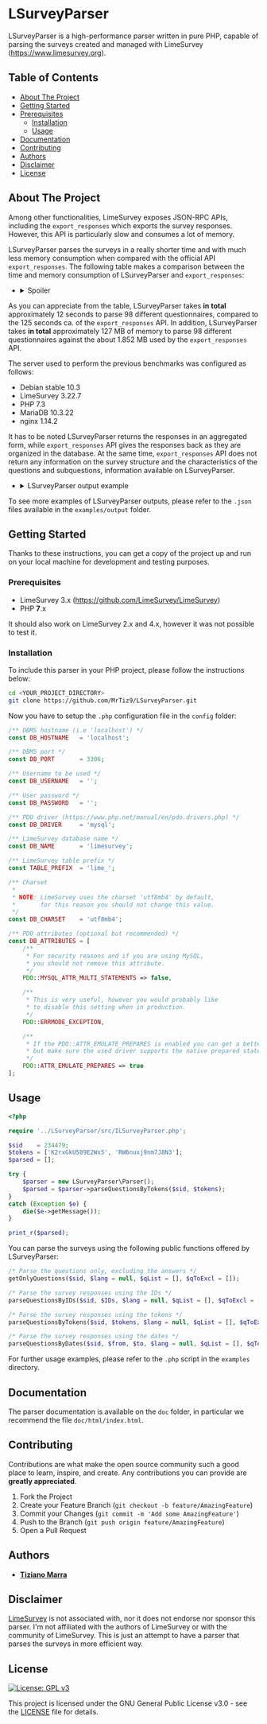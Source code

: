 # LSurveyParser

LSurveyParser is a high-performance parser written in pure PHP, capable of parsing the surveys created and managed 
with LimeSurvey (https://www.limesurvey.org).

## Table of Contents

- [About The Project](#about-the-project)
- [Getting Started](#getting-started)
- [Prerequisites](#prerequisites)
    - [Installation](#installation)
    - [Usage](#usage)
- [Documentation](#documentation)
- [Contributing](#contributing)
- [Authors](#authors)
- [Disclaimer](#disclaimer)
- [License](#license)

## About The Project

Among other functionalities, LimeSurvey exposes JSON-RPC APIs, including the `export_responses` which exports the 
survey responses. However, this API is particularly slow and consumes a lot of memory.

LSurveyParser parses the surveys in a really shorter time and with much less memory consumption when compared with the 
official API `export_responses`. The following table makes a comparison between the time and memory consumption of 
LSurveyParser and `export_responses`:

- <details>
    <summary>Spoiler</summary>

    | RESPONSE COUNT 	| PARSER TIME (ms) 	| export_responses TIME (ms) 	    | PARSER MEMORY (bytes) 	| export_responses MEMORY (bytes) 	|
    |---------------:	|-----------------:	|-------------------------------:	|----------------------:	|--------------------------------:	|
    |              0 	|               83 	|                            196 	|               760.032 	|                         424.888 	|
    |              0 	|              105 	|                            348 	|               844.072 	|                         426.392 	|
    |              0 	|              105 	|                            185 	|               844.560 	|                         426.768 	|
    |              0 	|               38 	|                            180 	|               630.432 	|                         427.144 	|
    |              0 	|               82 	|                            187 	|               762.400 	|                         427.520 	|
    |              0 	|               80 	|                            187 	|               764.200 	|                         428.272 	|
    |              0 	|               39 	|                            143 	|               632.632 	|                         429.344 	|
    |              0 	|              106 	|                            144 	|               846.672 	|                         429.720 	|
    |              0 	|               73 	|                            194 	|               950.992 	|                         435.624 	|
    |              0 	|              147 	|                            145 	|             3.239.144 	|                         448.560 	|
    |              0 	|              119 	|                            181 	|               897.880 	|                         449.688 	|
    |              0 	|              121 	|                            195 	|               902.568 	|                         451.192 	|
    |              1 	|               85 	|                            448 	|               826.656 	|                         465.904 	|
    |              2 	|               40 	|                            332 	|               664.184 	|                         465.192 	|
    |              2 	|              123 	|                            519 	|               946.784 	|                         511.000 	|
    |              3 	|               96 	|                            655 	|               838.288 	|                         483.184 	|
    |              3 	|               80 	|                            493 	|             1.457.416 	|                         489.912 	|
    |              6 	|               41 	|                            289 	|               652.592 	|                         489.496 	|
    |              6 	|              247 	|                          1.353 	|             1.505.064 	|                       1.671.072 	|
    |              7 	|               76 	|                            474 	|             1.470.904 	|                         574.888 	|
    |             13 	|              107 	|                            396 	|               927.320 	|                         864.720 	|
    |             14 	|               55 	|                            360 	|               716.160 	|                         577.664 	|
    |             20 	|               75 	|                            452 	|             1.013.448 	|                         753.040 	|
    |             21 	|               68 	|                            478 	|               726.640 	|                         682.392 	|
    |             21 	|               21 	|                            276 	|               598.872 	|                         491.008 	|
    |             21 	|              108 	|                            632 	|             1.077.944 	|                       1.553.376 	|
    |             21 	|               40 	|                            348 	|               693.776 	|                         664.248 	|
    |             23 	|               66 	|                            325 	|               749.000 	|                         747.024 	|
    |             23 	|               75 	|                            449 	|               822.704 	|                         777.016 	|
    |             27 	|               77 	|                            484 	|             1.453.648 	|                         839.160 	|
    |             33 	|              134 	|                            687 	|             1.429.504 	|                         484.008 	|
    |             33 	|              145 	|                            782 	|             1.049.928 	|                       2.658.192 	|
    |             34 	|               69 	|                            476 	|               756.104 	|                       1.688.728 	|
    |             41 	|               40 	|                            354 	|               698.432 	|                         802.608 	|
    |             45 	|               43 	|                            353 	|               704.544 	|                         891.552 	|
    |             46 	|               26 	|                            260 	|               657.808 	|                         707.048 	|
    |             50 	|               75 	|                            471 	|               830.352 	|                       1.072.864 	|
    |             53 	|                3 	|                            230 	|               557.152 	|                         506.256 	|
    |             53 	|                3 	|                            245 	|               566.416 	|                         518.064 	|
    |             54 	|               84 	|                            434 	|             1.025.320 	|                       1.211.520 	|
    |             58 	|               79 	|                            433 	|               785.992 	|                       1.114.344 	|
    |             59 	|              123 	|                            610 	|               979.136 	|                       2.426.280 	|
    |             61 	|                3 	|                            243 	|               594.088 	|                         548.808 	|
    |             69 	|               87 	|                            496 	|               841.896 	|                       1.541.688 	|
    |             71 	|               65 	|                            456 	|               791.448 	|                       1.269.288 	|
    |             73 	|               79 	|                            377 	|               841.800 	|                       1.779.400 	|
    |             73 	|               79 	|                            490 	|               794.192 	|                       1.413.960 	|
    |             77 	|               96 	|                            498 	|               914.848 	|                       1.651.304 	|
    |             78 	|               87 	|                            594 	|               789.008 	|                       2.296.624 	|
    |             84 	|               98 	|                            507 	|               923.680 	|                       1.814.096 	|
    |             91 	|              122 	|                            756 	|               996.808 	|                       3.509.488 	|
    |             91 	|               43 	|                            276 	|               713.296 	|                       1.385.328 	|
    |             94 	|               24 	|                            354 	|               680.896 	|                       1.160.536 	|
    |             94 	|               25 	|                            262 	|               685.752 	|                       1.160.576 	|
    |             99 	|               81 	|                            662 	|               786.024 	|                       2.753.752 	|
    |            100 	|               27 	|                            334 	|               649.648 	|                         995.872 	|
    |            101 	|               82 	|                            506 	|               839.272 	|                       2.025.248 	|
    |            131 	|               72 	|                            515 	|               760.280 	|                       2.122.032 	|
    |            143 	|               96 	|                            507 	|               924.512 	|                       2.828.048 	|
    |            145 	|               65 	|                            511 	|               848.664 	|                       3.373.528 	|
    |            156 	|              107 	|                            452 	|             1.184.960 	|                       3.071.216 	|
    |            160 	|               44 	|                            429 	|               749.840 	|                       2.154.248 	|
    |            178 	|               46 	|                            593 	|               716.816 	|                       2.231.656 	|
    |            195 	|              130 	|                            855 	|             1.043.152 	|                       7.003.752 	|
    |            200 	|               70 	|                            582 	|             1.111.144 	|                       3.745.888 	|
    |            240 	|              106 	|                            653 	|               932.224 	|                       4.414.624 	|
    |            271 	|               89 	|                            773 	|               944.888 	|                       5.721.288 	|
    |            326 	|              100 	|                            794 	|             1.213.872 	|                       5.724.816 	|
    |            357 	|               32 	|                            467 	|             1.010.432 	|                       2.097.392 	|
    |            390 	|               49 	|                            569 	|               817.504 	|                       4.128.344 	|
    |            392 	|               86 	|                            831 	|             1.172.440 	|                       6.135.248 	|
    |            496 	|               38 	|                            281 	|               900.672 	|                         943.112 	|
    |            514 	|              100 	|                            966 	|             1.388.240 	|                       9.045.736 	|
    |            544 	|               94 	|                            745 	|               934.240 	|                       7.347.288 	|
    |            552 	|               59 	|                            605 	|               885.928 	|                       6.092.704 	|
    |            632 	|               94 	|                          1.091 	|             1.280.216 	|                      10.160.216 	|
    |            712 	|               62 	|                            994 	|               948.640 	|                       9.929.800 	|
    |            765 	|               48 	|                            696 	|             1.352.104 	|                       4.554.704 	|
    |            867 	|               85 	|                          1.318 	|             1.328.744 	|                      11.184.264 	|
    |            945 	|               12 	|                            441 	|               675.328 	|                       2.294.080 	|
    |          1.123 	|               52 	|                            746 	|             2.063.456 	|                       4.760.184 	|
    |          1.143 	|              147 	|                          1.439 	|             1.128.720 	|                      19.970.408 	|
    |          1.450 	|               46 	|                            764 	|               879.816 	|                       8.837.400 	|
    |          1.454 	|               68 	|                          1.376 	|               927.656 	|                      28.367.656 	|
    |          1.819 	|              111 	|                          1.723 	|             1.915.984 	|                      26.132.592 	|
    |          2.312 	|              160 	|                          2.069 	|             1.315.192 	|                      34.081.568 	|
    |          2.992 	|               75 	|                          1.232 	|             2.845.704 	|                      11.875.384 	|
    |          3.025 	|            2.554 	|                          4.346 	|             3.382.568 	|                      75.857.088 	|
    |          3.172 	|              137 	|                          2.630 	|             2.240.584 	|                      40.756.584 	|
    |          5.234 	|              368 	|                          8.279 	|             2.175.632 	|                     173.548.800 	|
    |          6.941 	|              142 	|                          3.712 	|             2.994.312 	|                      57.093.688 	|
    |          7.201 	|              253 	|                          6.696 	|             3.959.760 	|                     158.925.104 	|
    |          8.081 	|              204 	|                          5.609 	|             2.298.552 	|                      83.790.320 	|
    |          9.051 	|              201 	|                          4.601 	|             4.343.944 	|                      74.257.064 	|
    |         14.169 	|              440 	|                         15.770 	|             6.271.992 	|                     334.219.248 	|
    |         21.957 	|              496 	|                          9.484 	|             9.692.344 	|                     180.580.880 	|
    |         23.612 	|              651 	|                         15.922 	|             4.398.496 	|                     365.702.008 	|
    |                	|                  	|                                	|                       	|                                 	|
    |      **TOTAL** 	|       **12.189**  |                    **125.260** 	|       **127.059.880** 	|               **1.852.752.800** 	|
</details>

As you can appreciate from the table, LSurveyParser takes __in total__ approximately 12 seconds to parse 98 
different questionnaires, compared to the 125 seconds ca. of the `export_responses` API. In addition, LSurveyParser 
takes __in total__ approximately 127 MB of memory to parse 98 different questionnaires against the about 1.852 MB used 
by the `export_responses` API.

The server used to perform the previous benchmarks was configured as follows:

- Debian stable 10.3
- LimeSurvey 3.22.7
- PHP 7.3
- MariaDB 10.3.22
- nginx 1.14.2

It has to be noted LSurveyParser returns the responses in an aggregated form, while `export_responses` API gives the 
responses back as they are organized in the database. At the same time, `export_responses` API does not return any 
information on the survey structure and the characteristics of the questions and subquestions, information available on 
LSurveyParser.

- <details>
    <summary>LSurveyParser output example</summary>
    
    ```json
    {
      "Group 1": {
        "234479X1478X17397": {
          "code": "q23",
          "text": "Et harum quidem rerum facilis Q23?",
          "type": "L",
          "mandatory": false,
          "numonly": false,
          "hidden": false,
          "answers": {
            "A1": {
              "text": "At",
              "N": 0,
              "%": 0
            },
            "A2": {
              "text": "vero",
              "N": 0,
              "%": 0
            },
            "A3": {
              "text": "eos",
              "N": 0,
              "%": 0
            },
            "A4": {
              "text": "et",
              "N": 0,
              "%": 0
            },
            "A5": {
              "text": "accusamus",
              "N": 0,
              "%": 0
            },
            "A6": {
              "text": "et",
              "N": 1,
              "%": 33.33
            },
            "A7": {
              "text": "iusto",
              "N": 0,
              "%": 0
            },
            "A8": {
              "text": "odio",
              "N": 1,
              "%": 33.33
            },
            "A9": {
              "text": "dignissimos",
              "N": 0,
              "%": 0
            },
            "A10": {
              "text": "ducimus",
              "N": 0,
              "%": 0
            },
            "A11": {
              "text": "qui",
              "N": 0,
              "%": 0
            },
            "A12": {
              "text": "blanditiis",
              "N": 0,
              "%": 0
            },
            "-oth-": {
              "text": "Other",
              "N": 1,
              "%": 33.33
            },
            "_X_": {
              "text": "Total",
              "N": 3,
              "%": 100
            }
          }
        },
        "234479X1478X17397other": {
          "code": "q23[other]",
          "text": "Et harum quidem rerum facilis Q23? [Other]",
          "type": "L",
          "mandatory": false,
          "numonly": false,
          "hidden": false,
          "answers": [
            "mjhkhj"
          ]
        }
      },
      "Group 2": {
        "234479X1480X17455": {
          "code": "q31",
          "text": "Sed ut perspiciatis unde omnis Q31?",
          "type": "S",
          "mandatory": false,
          "numonly": false,
          "hidden": false,
          "answers": [
            "mnbvcxz",
            "tyuio",
            "plmnhtfcxawdv"
          ]
        }
      }
    }
    ```
</details>

To see more examples of LSurveyParser outputs, please refer to the `.json` files available 
in the `examples/output` folder.

## Getting Started

Thanks to these instructions, you can get a copy of the project up and run on your local machine for 
development and testing purposes.

### Prerequisites

- LimeSurvey 3.x (https://github.com/LimeSurvey/LimeSurvey)
- PHP **7**.x

It should also work on LimeSurvey 2.x and 4.x, however it was not possible to test it.

### Installation

To include this parser in your PHP project, please follow the instructions below:

```bash
cd <YOUR_PROJECT_DIRECTORY>
git clone https://github.com/MrTiz9/LSurveyParser.git
```

Now you have to setup the `.php` configuration file in the `config` folder:

```php
/** DBMS hostname (i.e 'localhost') */
const DB_HOSTNAME   = 'localhost';

/** DBMS port */
const DB_PORT       = 3306;

/** Username to be used */
const DB_USERNAME   = '';

/** User password */
const DB_PASSWORD   = '';

/** PDO driver (https://www.php.net/manual/en/pdo.drivers.php) */
const DB_DRIVER     = 'mysql';

/** LimeSurvey database name */
const DB_NAME       = 'limesurvey';

/** LimeSurvey table prefix */
const TABLE_PREFIX  = 'lime_';

/** Charset
 *
 * NOTE: LimeSurvey uses the charset 'utf8mb4' by default,
 *       for this reason you should not change this value.
 */
const DB_CHARSET    = 'utf8mb4';

/** PDO attributes (optional but recommended) */
const DB_ATTRIBUTES = [
    /**
     * For security reasons and if you are using MySQL,
     * you should not remove this attribute.
     */
    PDO::MYSQL_ATTR_MULTI_STATEMENTS => false,

    /**
     * This is very useful, however you would probably like
     * to disable this setting when in production.
     */
    PDO::ERRMODE_EXCEPTION,

    /**
     * If the PDO::ATTR_EMULATE_PREPARES is enabled you can get a better performance,
     * but make sure the used driver supports the native prepared statements.
     */
    PDO::ATTR_EMULATE_PREPARES => true
];
```

## Usage

```php
<?php

require '../LSurveyParser/src/ILSurveyParser.php';

$sid    = 234479;
$tokens = ['K2rxGkU589E2Wx5', 'RW6nuxj9nm7J8N3'];
$parsed = [];

try {
    $parser = new LSurveyParser\Parser();
    $parsed = $parser->parseQuestionsByTokens($sid, $tokens);
}
catch (Exception $e) {
    die($e->getMessage());
}

print_r($parsed);
```

You can parse the surveys using the following public functions offered by LSurveyParser:

```php
/* Parse the questions only, excluding the answers */
getOnlyQuestions($sid, $lang = null, $qList = [], $qToExcl = []);

/* Parse the survey responses using the IDs */
parseQuestionsByIDs($sid, $IDs, $lang = null, $qList = [], $qToExcl = []);

/* Parse the survey responses using the tokens */
parseQuestionsByTokens($sid, $tokens, $lang = null, $qList = [], $qToExcl = []);

/* Parse the survey responses using the dates */
parseQuestionsByDates($sid, $from, $to, $lang = null, $qList = [], $qToExcl = []);
```

For further usage examples, please refer to the `.php` script in the `examples` directory.

## Documentation

The parser documentation is available on the `doc` folder, in particular we recommend the file `doc/html/index.html`.

## Contributing

Contributions are what make the open source community such a good place to learn, inspire, and create. 
Any contributions you can provide are **greatly appreciated**.

1. Fork the Project
2. Create your Feature Branch (`git checkout -b feature/AmazingFeature`)
3. Commit your Changes (`git commit -m 'Add some AmazingFeature'`)
4. Push to the Branch (`git push origin feature/AmazingFeature`)
5. Open a Pull Request

## Authors

- **[Tiziano Marra](https://github.com/MrTiz9)**

## Disclaimer
[LimeSurvey](https://www.limesurvey.org/) is not associated with, nor it does not endorse nor sponsor this parser. 
I'm not affiliated with the authors of LimeSurvey or with the community of LimeSurvey. 
This is just an attempt to have a parser that parses the surveys in more efficient way.

## License
[![License: GPL v3](https://img.shields.io/badge/License-GPLv3-blue.svg)](https://www.gnu.org/licenses/gpl-3.0)

This project is licensed under the GNU General Public License v3.0 - see the 
[LICENSE](https://github.com/MrTiz9/LSurveyParser/blob/master/LICENSE) file for details.
